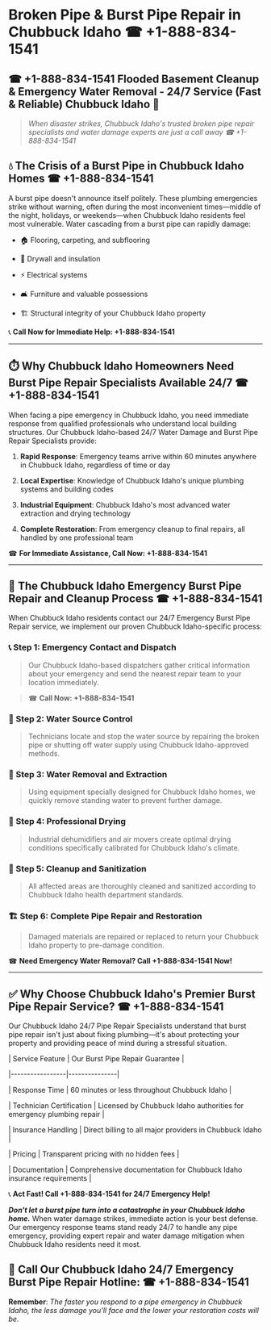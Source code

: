 # Broken Pipe & Burst Pipe Repair in Chubbuck Idaho ☎ +1-888-834-1541  
## ☎ +1-888-834-1541 Flooded Basement Cleanup & Emergency Water Removal - 24/7 Service (Fast & Reliable) Chubbuck Idaho 🚨  

> *When disaster strikes, Chubbuck Idaho's trusted broken pipe repair specialists and water damage experts are just a call away ☎ +1-888-834-1541*  

## 💧 The Crisis of a Burst Pipe in Chubbuck Idaho Homes ☎ +1-888-834-1541  

A burst pipe doesn't announce itself politely. These plumbing emergencies strike without warning, often during the most inconvenient times—middle of the night, holidays, or weekends—when Chubbuck Idaho residents feel most vulnerable. Water cascading from a burst pipe can rapidly damage:  

* 🏠 Flooring, carpeting, and subflooring  
* 🧱 Drywall and insulation  
* ⚡ Electrical systems  
* 🛋️ Furniture and valuable possessions  
* 🏗️ Structural integrity of your Chubbuck Idaho property  

📞 **Call Now for Immediate Help: +1-888-834-1541**  

---  

## ⏱️ Why Chubbuck Idaho Homeowners Need Burst Pipe Repair Specialists Available 24/7 ☎ +1-888-834-1541  

When facing a pipe emergency in Chubbuck Idaho, you need immediate response from qualified professionals who understand local building structures. Our Chubbuck Idaho-based 24/7 Water Damage and Burst Pipe Repair Specialists provide:  

1. **Rapid Response**: Emergency teams arrive within 60 minutes anywhere in Chubbuck Idaho, regardless of time or day  
2. **Local Expertise**: Knowledge of Chubbuck Idaho's unique plumbing systems and building codes  
3. **Industrial Equipment**: Chubbuck Idaho's most advanced water extraction and drying technology  
4. **Complete Restoration**: From emergency cleanup to final repairs, all handled by one professional team  

☎ **For Immediate Assistance, Call Now: +1-888-834-1541**  

---  

## 🔧 The Chubbuck Idaho Emergency Burst Pipe Repair and Cleanup Process ☎ +1-888-834-1541  

When Chubbuck Idaho residents contact our 24/7 Emergency Burst Pipe Repair service, we implement our proven Chubbuck Idaho-specific process:  

### 📞 Step 1: Emergency Contact and Dispatch  
> Our Chubbuck Idaho-based dispatchers gather critical information about your emergency and send the nearest repair team to your location immediately.  
> ☎ **Call Now: +1-888-834-1541**  

### 🚿 Step 2: Water Source Control  
> Technicians locate and stop the water source by repairing the broken pipe or shutting off water supply using Chubbuck Idaho-approved methods.  

### 🌊 Step 3: Water Removal and Extraction  
> Using equipment specially designed for Chubbuck Idaho homes, we quickly remove standing water to prevent further damage.  

### 💨 Step 4: Professional Drying  
> Industrial dehumidifiers and air movers create optimal drying conditions specifically calibrated for Chubbuck Idaho's climate.  

### 🧼 Step 5: Cleanup and Sanitization  
> All affected areas are thoroughly cleaned and sanitized according to Chubbuck Idaho health department standards.  

### 🏗️ Step 6: Complete Pipe Repair and Restoration  
> Damaged materials are repaired or replaced to return your Chubbuck Idaho property to pre-damage condition.  

☎ **Need Emergency Water Removal? Call +1-888-834-1541 Now!**  

---  

## ✅ Why Choose Chubbuck Idaho's Premier Burst Pipe Repair Service? ☎ +1-888-834-1541  

Our Chubbuck Idaho 24/7 Pipe Repair Specialists understand that burst pipe repair isn't just about fixing plumbing—it's about protecting your property and providing peace of mind during a stressful situation.  

| Service Feature | Our Burst Pipe Repair Guarantee |  
|-----------------|---------------|  
| Response Time | 60 minutes or less throughout Chubbuck Idaho |  
| Technician Certification | Licensed by Chubbuck Idaho authorities for emergency plumbing repair |  
| Insurance Handling | Direct billing to all major providers in Chubbuck Idaho |  
| Pricing | Transparent pricing with no hidden fees |  
| Documentation | Comprehensive documentation for Chubbuck Idaho insurance requirements |  

📞 **Act Fast! Call +1-888-834-1541 for 24/7 Emergency Help!**  

***Don't let a burst pipe turn into a catastrophe in your Chubbuck Idaho home.*** When water damage strikes, immediate action is your best defense. Our emergency response teams stand ready 24/7 to handle any pipe emergency, providing expert repair and water damage mitigation when Chubbuck Idaho residents need it most.  

## 📱 Call Our Chubbuck Idaho 24/7 Emergency Burst Pipe Repair Hotline: ☎ +1-888-834-1541  

**Remember**: *The faster you respond to a pipe emergency in Chubbuck Idaho, the less damage you'll face and the lower your restoration costs will be.*